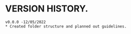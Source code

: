 # VERSION HISTORY.
    v0.0.0 -12/05/2022
    * Created folder structure and planned out guidelines.